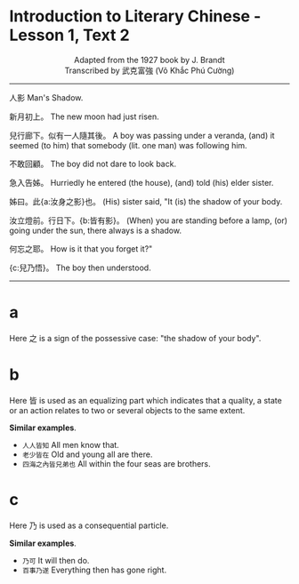 # Introduction to Literary Chinese - Lesson 1, Text 2

<center>Adapted from the 1927 book by J. Brandt</center>

<center>Transcribed by 武克富強 (Võ Khắc Phú Cường)</center>

---

人影
Man's Shadow.

新月初上。
The new moon had just risen.

兒行廊下。似有一人隨其後。
A boy was passing under a veranda, (and) it seemed (to him) that somebody (lit. one man) was following him.

不敢回顧。
The boy did not dare to look back.

急入告姊。
Hurriedly he entered (the house), (and) told (his) elder sister.

姊曰。此{a:汝身之影}也。
(His) sister said, "It (is) the shadow of your body.

汝立燈前。行日下。{b:皆有影}。
(When) you are standing before a lamp, (or) going under the sun, there always is a shadow.

何忘之耶。
How is it that you forget it?"

{c:兒乃悟}。
The boy then understood.

---

# a

Here 之 is a sign of the possessive case: "the shadow of your body".

# b

Here 皆 is used as an equalizing part which indicates that a quality, a state or an action relates to two or several objects to the same extent.

**Similar examples**.
- `人人皆知` All men know that.
- `老少皆在` Old and young all are there.
- `四海之內皆兄弟也` All within the four seas are brothers.

# c

Here 乃 is used as a consequential particle.

**Similar examples**.
- `乃可` It will then do.
- `百事乃遂` Everything then has gone right.
